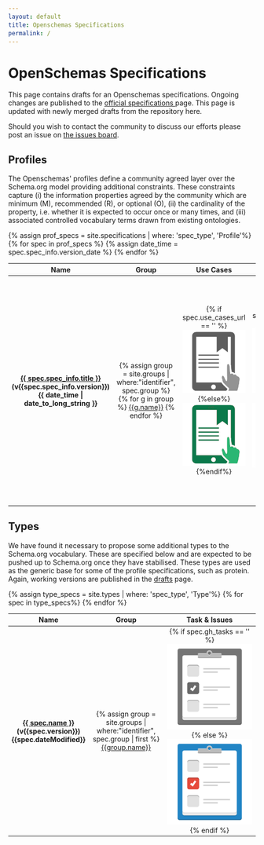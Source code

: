 ```yaml
---
layout: default
title: Openschemas Specifications
permalink: /
---
```

<h1>OpenSchemas Specifications</h1>

<p>This page contains drafts for an Openschemas specifications. Ongoing changes are published to the <a href="https://openschemas.github.io/specifications">official specifications </a> page. This page is updated with newly merged drafts from
the repository here. </p>
<p>Should you wish to contact the community to discuss our efforts please post an issue on <a href="https://www.github.com/openschemas/openschemas.github.io/issues" itemprop="email">the issues board</a>.</p>

<h2>Profiles</h2>

<p>The Openschemas' profiles define a community agreed layer over the Schema.org model providing additional constraints. These constraints capture (i) the information properties agreed by the community which are minimum (M), recommended (R), or optional (O), (ii) the cardinality of the property, i.e. whether it is expected to occur once or many times, and (iii) associated controlled vocabulary terms drawn from existing ontologies. </p>

<div class="bioschemas-spec-list-wrapper">
  <table class="bioschemas_spec_list" style="width: 100%; margin-left: auto; margin-right: auto; text-align: center;">
      <thead>
      <tr>
      <th>Name</th>
      <th style="text-align: center;">Group</th>
      <th style="text-align: center;">Use Cases</th>
      <th style="text-align: center;">Cross Walk</th>
      <th style="text-align: center;">Task &amp; Issues</th>
      <th style="text-align: center;">Examples</th>
      <th style="text-align: center;">Live Deploys</th>
      </tr>
      </thead>
      <tbody>
      {% assign prof_specs = site.specifications | where: 'spec_type', 'Profile'%}
      {% for spec in prof_specs %}
      <tr>
          {% assign date_time = spec.spec_info.version_date %}
          <th><a href="/specifications/{{spec.name}}" title="{{ spec.spec_info.subtitle }}">{{ spec.spec_info.title }}</a><br />(v{{spec.spec_info.version}})<br />{{ date_time | date_to_long_string }}</th>
          <td>
            {% assign group = site.groups | where:"identifier", spec.group %}
            {% for g in group %}
            <a href="{{g.url}}">{{g.name}}</a>
            {% endfor %}
          </td>
          <td class="spec_links">
            {% if spec.use_cases_url == '' %}
            <a>
            <img src="/images/use_case_spec.png" alt="View BioSchemas {{ spec.spec_info.title }} Use Cases"  style="filter: grayscale(100%);">
            </a>
            {%else%}
            <a href="{{spec.use_cases_url}}">
            <img src="/images/use_case_spec.png" alt="View BioSchemas {{ spec.spec_info.title }} Use Cases">
            </a>
            {%endif%}
          </td>
          <td class="spec_links">
            {% if spec.cross_walk_url == '' %}
            <a>
            <img src="/images/cross_walk.png" alt="View BioSchemas {{ spec.spec_info.title }} Cross Walk"  style="filter: grayscale(100%);">
            </a>
            {%else%}
            <a href="{{spec.cross_walk_url}}" target="_blank">
            <img src="/images/cross_walk.png" alt="View BioSchemas {{ spec.spec_info.title }} Cross Walk">
            </a>
            {%endif%}
          </td>
          <td class="spec_links">
            {% if spec.gh_tasks == '' %}
            <a>
            <img src="/images/specs_tasks.png" alt="BioSchemas {{ spec.spec_info.title }} Github Tasks or Issues" style="filter: grayscale(100%);">
            </a>
            {% else %}
            <a href="{{spec.gh_tasks}}" target="_blank">
            <img src="/images/specs_tasks.png" alt="BioSchemas {{ spec.spec_info.title }} Github Tasks or Issues">
            </a>
            {% endif %}
          </td>
          <td class="spec_links">
            {% if spec.spec_info.full_example == '' %}
            <a>
            <img src="/images/spec_examples.png" alt="View BioSchemas {{ spec.spec_info.title }} Examples" style="filter: grayscale(100%);">
            </a>
            {% else %}
            <a href="{{spec.spec_info.full_example}}" target="_blank">
            <img src="/images/spec_examples.png" alt="View BioSchemas {{ spec.spec_info.title }} Examples">
            </a>
            {% endif %}
          </td>
          <td class="spec_links">
            {% if spec.live_deploy == '' %}
            <a>
            <img src="/images/live_deploy.png" alt="View BioSchemas {{ spec.spec_info.title }} Examples" style="filter: grayscale(100%);">
            </a>
            {% else %}
            <a href="{{spec.live_deploy}}">
            <img src="/images/live_deploy.png" alt="View BioSchemas {{ spec.spec_info.title }} Examples">
            </a>
            {% endif %}
          </td>
      </tr>
      {% endfor %}
      </tbody>
  </table>
</div>


<h2>Types</h2>
<p>We have found it necessary to propose some additional types to the Schema.org vocabulary. 
    These are specified below and are expected to be pushed up to Schema.org once they have stabilised. 
    These types are used as the generic base for some of the profile specifications, such as protein.
    Again, working versions are published in the <a href="/drafts">drafts</a> page.</p>

<table class="bioschemas_spec_list" style="width: 100%; margin-left: auto; margin-right: auto; text-align: center;">
    <thead>
    <tr>
        <th>Name</th>
        <th style="text-align: center;">Group</th>
        <th style="text-align: center;">Task &amp; Issues</th>
    </tr>
    </thead>
    <tbody>
    {% assign type_specs = site.types | where: 'spec_type', 'Type'%}
    {% for spec in  type_specs%}
    <tr>
        <th><a href="/types/{{spec.name}}" title="{{spec.subtitle}}">{{ spec.name }}</a><br />(v{{spec.version}})<br />{{spec.dateModified}}</th>
        <td>
        {% assign group = site.groups | where:"identifier", spec.group | first %}
        <a href="{{group.url}}">{{group.name}}</a>
        </td>
        <td class="spec_links">
            {% if spec.gh_tasks == '' %}
              <a>
                <img src="/images/specs_tasks.png" alt="BioSchemas {{ spec.name }} Github Tasks or Issues" style="filter: grayscale(100%);">
              </a>
            {% else %}
              <a href="{{spec.gh_tasks}}">
                <img src="/images/specs_tasks.png" alt="BioSchemas {{ spec.name }} Github Tasks or Issues">
              </a>
            {% endif %}
        </td>
    </tr>
    {% endfor %}
    </tbody>
</table>
